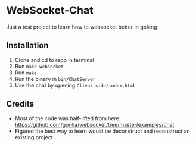 # WebSocket-Chat
Just a test project to learn how to websocket better in golang

## Installation
1. Clone and cd to repo in terminal
2. Run `make websocket`
3. Run `make`
4. Run the binary in `bin/ChatServer`
5. Use the chat by opening `Client-side/index.html`

## Credits
- Most of the code was half-lifted from here: https://github.com/gorilla/websocket/tree/master/examples/chat
- Figured the best way to learn would be deconstruct and reconstruct an existing project
